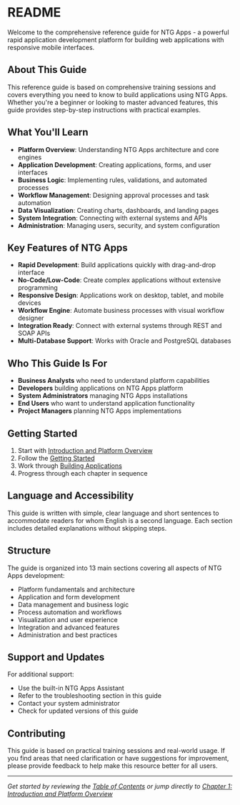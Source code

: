 # README

Welcome to the comprehensive reference guide for NTG Apps - a powerful rapid application development platform for building web applications with responsive mobile interfaces.

## About This Guide

This reference guide is based on comprehensive training sessions and covers everything you need to know to build applications using NTG Apps. Whether you're a beginner or looking to master advanced features, this guide provides step-by-step instructions with practical examples.

## What You'll Learn

- **Platform Overview**: Understanding NTG Apps architecture and core engines
- **Application Development**: Creating applications, forms, and user interfaces
- **Business Logic**: Implementing rules, validations, and automated processes
- **Workflow Management**: Designing approval processes and task automation
- **Data Visualization**: Creating charts, dashboards, and landing pages
- **System Integration**: Connecting with external systems and APIs
- **Administration**: Managing users, security, and system configuration

## Key Features of NTG Apps

- **Rapid Development**: Build applications quickly with drag-and-drop interface
- **No-Code/Low-Code**: Create complex applications without extensive programming
- **Responsive Design**: Applications work on desktop, tablet, and mobile devices
- **Workflow Engine**: Automate business processes with visual workflow designer
- **Integration Ready**: Connect with external systems through REST and SOAP APIs
- **Multi-Database Support**: Works with Oracle and PostgreSQL databases

## Who This Guide Is For

- **Business Analysts** who need to understand platform capabilities
- **Developers** building applications on NTG Apps platform
- **System Administrators** managing NTG Apps installations
- **End Users** who want to understand application functionality
- **Project Managers** planning NTG Apps implementations

## Getting Started
1. Start with [Introduction and Platform Overview](#id-1.-introduction-and-platform-overview)
2. Follow the [Getting Started](#id-2.-getting-started)
3. Work through [Building Applications](#id-3.-building-applications)
4. Progress through each chapter in sequence

## Language and Accessibility

This guide is written with simple, clear language and short sentences to accommodate readers for whom English is a second language. Each section includes detailed explanations without skipping steps.

## Structure

The guide is organized into 13 main sections covering all aspects of NTG Apps development:

- Platform fundamentals and architecture
- Application and form development
- Data management and business logic
- Process automation and workflows
- Visualization and user experience
- Integration and advanced features
- Administration and best practices

## Support and Updates

For additional support:
- Use the built-in NTG Apps Assistant
- Refer to the troubleshooting section in this guide
- Contact your system administrator
- Check for updated versions of this guide

## Contributing

This guide is based on practical training sessions and real-world usage. If you find areas that need clarification or have suggestions for improvement, please provide feedback to help make this resource better for all users.

---
*Get started by reviewing the [Table of Contents](SUMMARY.md) or jump directly to [Chapter 1: Introduction and Platform Overview](#id-1.-introduction-and-platform-overview)*
